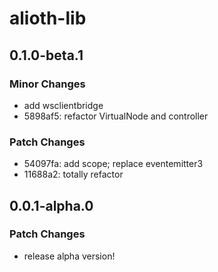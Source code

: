 # alioth-lib

## 0.1.0-beta.1

### Minor Changes

- add wsclientbridge
- 5898af5: refactor VirtualNode and controller

### Patch Changes

- 54097fa: add scope; replace eventemitter3
- 11688a2: totally refactor

## 0.0.1-alpha.0

### Patch Changes

- release alpha version!
